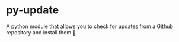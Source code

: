 # py-update
A python module that allows you to check for updates from a Github repository and install them 🔄
